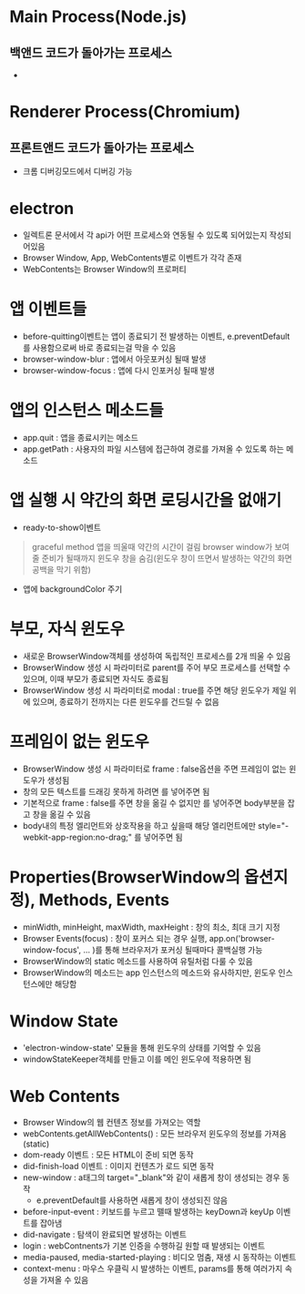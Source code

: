 # Main Process(Node.js)
## 백앤드 코드가 돌아가는 프로세스
- 

# Renderer Process(Chromium)
## 프론트앤드 코드가 돌아가는 프로세스
- 크롬 디버깅모드에서 디버깅 가능

# electron
- 일렉트론 문서에서 각 api가 어떤 프로세스와 연동될 수 있도록 되어있는지 작성되어있음
- Browser Window, App, WebContents별로 이벤트가 각각 존재
- WebContents는 Browser Window의 프로퍼티

# 앱 이벤트들
- before-quitting이벤트는 앱이 종료되기 전 발생하는 이벤트, e.preventDefault를 사용함으로써 바로 종료되는걸 막을 수 있음
- browser-window-blur : 앱에서 아웃포커싱 될때 발생
- browser-window-focus : 앱에 다시 인포커싱 될때 발생

# 앱의 인스턴스 메소드들
- app.quit : 앱을 종료시키는 메소드
- app.getPath : 사용자의 파일 시스템에 접근하여 경로를 가져올 수 있도록 하는 메소드

# 앱 실행 시 약간의 화면 로딩시간을 없애기
- ready-to-show이벤트
> graceful method
> 앱을 띄울때 약간의 시간이 걸림
> browser window가 보여줄 준비가 될때까지 윈도우 창을 숨김(윈도우 창이 뜨면서 발생하는 약간의 화면 공백을 막기 위함)
- 앱에 backgroundColor 주기

# 부모, 자식 윈도우
- 새로운 BrowserWindow객체를 생성하여 독립적인 프로세스를 2개 띄울 수 있음
- BrowserWindow 생성 시 파라미터로 parent를 주어 부모 프로세스를 선택할 수 있으며, 이때 부모가 종료되면 자식도 종료됨
- BrowserWindow 생성 시 파라미터로 modal : true를 주면 해당 윈도우가 제일 위에 있으며, 종료하기 전까지는 다른 윈도우를 건드릴 수 없음

# 프레임이 없는 윈도우
- BrowserWindow 생성 시 파라미터로 frame : false옵션을 주면 프레임이 없는 윈도우가 생성됨
- 창의 모든 텍스트를 드래깅 못하게 하려면 <body style="user-select:none;"> 를 넣어주면 됨
- 기본적으로 frame : false를 주면 창을 옮길 수 없지만 <body style="webkit-app-region:drag;">를 넣어주면 body부분을 잡고 창을 옮길 수 있음
- body내의 특정 엘리먼트와 상호작용을 하고 싶을때 해당 엘리먼트에만 style="-webkit-app-region:no-drag;" 를 넣어주면 됨

# Properties(BrowserWindow의 옵션지정), Methods, Events
- minWidth, minHeight, maxWidth, maxHeight : 창의 최소, 최대 크기 지정
- Browser Events(focus) : 창이 포커스 되는 경우 실행,  app.on('browser-window-focus', ... )를 통해 브라우저가 포커싱 될때마다 콜백실행 가능
- BrowserWindow의 static 메소드를 사용하여 유틸처럼 다룰 수 있음
- BrowserWindow의 메소드는 app 인스턴스의 메소드와 유사하지만, 윈도우 인스턴스에만 해당함

# Window State
- 'electron-window-state' 모듈을 통해 윈도우의 상태를 기억할 수 있음
- windowStateKeeper객체를 만들고 이를 메인 윈도우에 적용하면 됨

# Web Contents
- Browser Window의 웹 컨텐츠 정보를 가져오는 역할
- webContents.getAllWebContents() : 모든 브라우저 윈도우의 정보를 가져옴(static)
- dom-ready 이벤트 : 모든 HTML이 준비 되면 동작
- did-finish-load 이벤트 : 이미지 컨텐츠가 로드 되면 동작
- new-window : a태그의 target="_blank"와 같이 새롭게 창이 생성되는 경우 동작
    - e.preventDefault를 사용하면 새롭게 창이 생성되진 않음
- before-input-event : 키보드를 누르고 뗄때 발생하는 keyDown과 keyUp 이벤트를 잡아냄
- did-navigate : 탐색이 완료되면 발생하는 이벤트
- login : webContnents가 기본 인증을 수행하길 원할 때 발생되는 이벤트
- media-paused, media-started-playing : 비디오 멈춤, 재생 시 동작하는 이벤트
- context-menu : 마우스 우클릭 시 발생하는 이벤트, params를 통해 여러가지 속성을 가져올 수 있음

